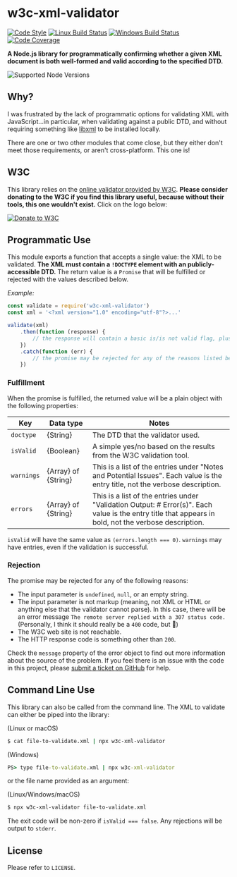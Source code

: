 # w3c-xml-validator

[![Code Style](https://img.shields.io/badge/code%20style-standard-brightgreen.svg)](https://standardjs.com/)
[![Linux Build Status](https://img.shields.io/travis/DPassarelli/w3c-xml-validator/master?label=Linux%20build&logo=travis)](https://app.travis-ci.com/DPassarelli/w3c-xml-validator)
[![Windows Build Status](https://img.shields.io/appveyor/build/DPassarelli/w3c-xml-validator/main?label=Windows%20build&logo=appveyor)](https://ci.appveyor.com/project/DPassarelli/w3c-xml-validator?branch=main)
[![Code Coverage](https://codecov.io/gh/DPassarelli/w3c-xml-validator/branch/main/graph/badge.svg?token=NG8SI57FWX)](https://codecov.io/gh/DPassarelli/w3c-xml-validator)

**A Node.js library for programmatically confirming whether a given XML document is both well-formed and valid according to the specified DTD.**

![Supported Node Versions](https://img.shields.io/node/v/w3c-xml-validator?color=informational)

## Why?

I was frustrated by the lack of programmatic options for validating XML with JavaScript...in particular, when validating against a public DTD, and without requiring something like [libxml](http://www.xmlsoft.org) to be installed locally.

There are one or two other modules that come close, but they either don't meet those requirements, or aren't cross-platform. This one is!

## W3C

This library relies on the [online validator provided by W3C](https://validator.w3.org). **Please consider donating to the W3C if you find this library useful, because without their tools, this one wouldn't exist.** Click on the logo below:

[![Donate to W3C](https://www.w3.org/QA/Tools/I_heart_validator_lg)](http://w3.org/support/donate/)

## Programmatic Use

This module exports a function that accepts a single value: the XML to be validated. **The XML must contain a `!DOCTYPE` element with an publicly-accessible DTD.** The return value is a `Promise` that will be fulfilled or rejected with the values described below.

_Example:_

```javascript
const validate = require('w3c-xml-validator')
const xml = '<?xml version="1.0" encoding="utf-8"?>...'

validate(xml)
    .then(function (response) {
        // the response will contain a basic is/is not valid flag, plus warnings and errors (if present)
    })
    .catch(function (err) {
        // the promise may be rejected for any of the reasons listed below
    })
```

### Fulfillment

When the promise is fulfilled, the returned value will be a plain object with the following properties:

| Key | Data type | Notes |
|-----|-----------|-------|
| `doctype` | {String} | The DTD that the validator used. |
| `isValid` | {Boolean} | A simple yes/no based on the results from the W3C validation tool. |
| `warnings` | {Array} of {String} | This is a list of the entries under "Notes and Potential Issues". Each value is the entry title, not the verbose description. |
| `errors` | {Array} of {String} | This is a list of the entries under "Validation Output: # Error(s)". Each value is the entry title that appears in bold, not the verbose description. |

`isValid` will have the same value as `(errors.length === 0)`. `warnings` may have entries, even if the validation is successful.

### Rejection

The promise may be rejected for any of the following reasons:

* The input parameter is `undefined`, `null`, or an empty string.
* The input parameter is not markup (meaning, not XML or HTML or anything else that the validator cannot parse). In this case, there will be an error message `The remote server replied with a 307 status code.` (Personally, I think it should really be a `400` code, but 🤷)
* The W3C web site is not reachable.
* The HTTP response code is something other than `200`.

Check the `message` property of the error object to find out more information about the source of the problem. If you feel there is an issue with the code in this project, please [submit a ticket on GitHub](https://github.com/DPassarelli/w3c-xml-validator/issues) for help.

## Command Line Use

This library can also be called from the command line. The XML to validate can either be piped into the library:

(Linux or macOS)
```bash
$ cat file-to-validate.xml | npx w3c-xml-validator
```

(Windows)
```cmd
PS> type file-to-validate.xml | npx w3c-xml-validator
```

or the file name provided as an argument:

(Linux/Windows/macOS)
```bash 
$ npx w3c-xml-validator file-to-validate.xml
```

The exit code will be non-zero if `isValid === false`. Any rejections will be output to `stderr`.

## License

Please refer to `LICENSE`.
